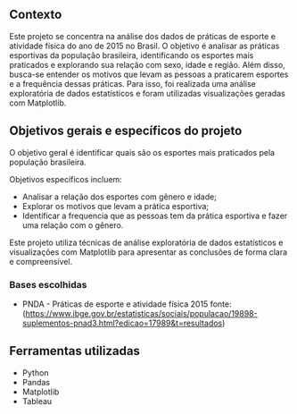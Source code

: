 ## Contexto
Este projeto se concentra na análise dos dados de práticas de esporte e atividade física do ano de 2015 no Brasil. O objetivo é analisar as práticas esportivas da população brasileira, identificando os esportes mais praticados e explorando sua relação com sexo, idade e região. Além disso, busca-se entender os motivos que levam as pessoas a praticarem esportes e a frequência dessas práticas. Para isso, foi realizada uma análise exploratória de dados estatísticos e foram utilizadas visualizações geradas com Matplotlib.

## Objetivos gerais e específicos do projeto

O objetivo geral é identificar quais são os esportes mais praticados pela população brasileira.

Objetivos específicos incluem:

- Analisar a relação dos esportes com gênero e idade;
- Explorar os motivos que levam a prática esportiva;
- Identificar a frequencia que as pessoas tem da prática esportiva e fazer uma relação com o gênero. 

Este projeto utiliza técnicas de análise exploratória de dados estatísticos e visualizações com Matplotlib para apresentar as conclusões de forma clara e compreensível.

### Bases escolhidas

- PNDA - Práticas de esporte e atividade física 2015
fonte: (https://www.ibge.gov.br/estatisticas/sociais/populacao/19898-suplementos-pnad3.html?edicao=17989&t=resultados)


## Ferramentas utilizadas

- Python
- Pandas
- Matplotlib
- Tableau
